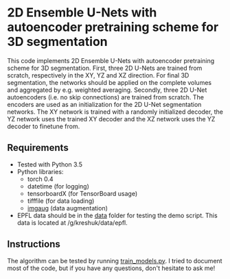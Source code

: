 # 2D Ensemble U-Nets with autoencoder pretraining scheme for 3D segmentation

This code implements 2D Ensemble U-Nets with autoencoder pretraining scheme for 3D segmentation. 
First, three 2D U-Nets are trained from scratch, respectively in the XY, YZ and XZ direction. For final 3D segmentation, the networks should be applied on the complete volumes and aggregated by e.g. weighted averaging. 
Secondly, three 2D U-Net autoencoders (i.e. no skip connections) are trained from scratch. The encoders are used as an initialization for the 2D U-Net segmentation networks. The XY network is trained with a randomly initialized decoder, the YZ network uses the trained XY decoder and the XZ network uses the YZ decoder to finetune from. 

## Requirements
- Tested with Python 3.5
- Python libraries: 
    - torch 0.4
    - datetime (for logging)
    - tensorboardX (for TensorBoard usage)
    - tifffile (for data loading)
    - [imgaug](https://github.com/aleju/imgaug) (data augmentation) 
- EPFL data should be in the [data](https://github.com/JorisRoels/ensemble-unets/data) folder for testing the demo script. This data is located at /g/kreshuk/data/epfl. 

## Instructions
The algorithm can be tested by running [train_models.py](https://github.com/JorisRoels/ensemble-unets/train/train_models.py). I tried to document most of the code, but if you have any questions, don't hesitate to ask me! 
